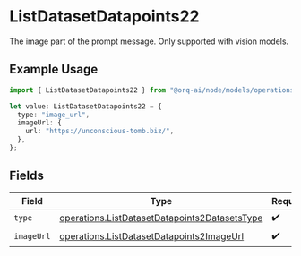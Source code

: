 # ListDatasetDatapoints22

The image part of the prompt message. Only supported with vision models.

## Example Usage

```typescript
import { ListDatasetDatapoints22 } from "@orq-ai/node/models/operations";

let value: ListDatasetDatapoints22 = {
  type: "image_url",
  imageUrl: {
    url: "https://unconscious-tomb.biz/",
  },
};
```

## Fields

| Field                                                                                                          | Type                                                                                                           | Required                                                                                                       | Description                                                                                                    |
| -------------------------------------------------------------------------------------------------------------- | -------------------------------------------------------------------------------------------------------------- | -------------------------------------------------------------------------------------------------------------- | -------------------------------------------------------------------------------------------------------------- |
| `type`                                                                                                         | [operations.ListDatasetDatapoints2DatasetsType](../../models/operations/listdatasetdatapoints2datasetstype.md) | :heavy_check_mark:                                                                                             | N/A                                                                                                            |
| `imageUrl`                                                                                                     | [operations.ListDatasetDatapoints2ImageUrl](../../models/operations/listdatasetdatapoints2imageurl.md)         | :heavy_check_mark:                                                                                             | N/A                                                                                                            |